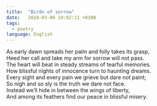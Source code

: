 ```yaml
---
title:  "Birds of sorrow"
date:   2018-03-06 19:02:11 +0100
tags:
  - poetry
language: English
---
```

As early dawn spreads her palm and folly takes its grasp,  
    Heed her call and take my arm for sorrow will not pass.  
The heart will beat in steady streams of tearful memories.  
    How blissful nights of innocence turn to haunting dreams.  
Every sight and every pain we grieve but dare not paint;  
    So nigh and so sly is the truth we dare not face.  
Instead we’ll hide in between the wings of liberty,  
    And among its feathers find our peace in blissful misery.  
